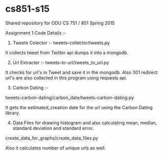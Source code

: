 cs851-s15
=========

Shared repository for ODU CS 751 / 851 Spring 2015

Assignment 1 Code Details :-

1) Tweets Colector :-
tweets-collector/tweets.py

It collects tweet from Twitter api dumps it into a mongodb.

2) Url Extracter :-
tweets-to-url/tweets_to_url.py

It checks for url's in Tweet and save it in the mongodb. Also 301 redirect url's are also collected in this program using requests api.

3) Carbon Dating :-

tweets-carbon-dating/carbon_date/tweets-carbon-dating.py

It gets the estimated_creation date for the url using the Carbon Dating library.

4) Data Files for drawing histogram and also calculating mean, median, standard deviation and standard error.

create_data_for_graphs/create_data_files.py

Also it calculates number of unique urls as well.